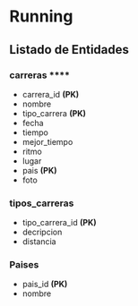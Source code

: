 # Running

## Listado de Entidades

### carreras ****

- carrera_id **(PK)**
- nombre
- tipo_carrera **(PK)**
- fecha
- tiempo
- mejor_tiempo
- ritmo 
- lugar
- pais **(PK)**
- foto

### tipos_carreras

- tipo_carrera_id **(PK)**
- decripcion
- distancia

### Paises
- pais_id **(PK)**
- nombre
